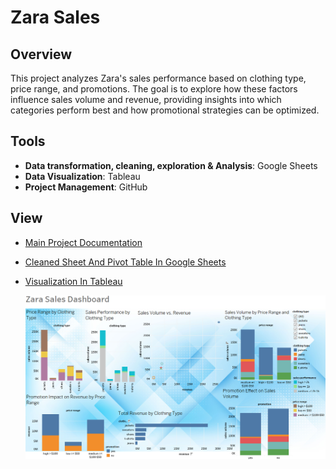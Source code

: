 # Zara Sales

## Overview

This project analyzes Zara's sales performance based on clothing type, price range, and promotions. The goal is to explore how these factors influence sales volume and revenue, providing insights into which categories perform best and how promotional strategies can be optimized.

## Tools
* **Data transformation, cleaning, exploration & Analysis**: Google Sheets
* **Data Visualization**: Tableau
* **Project Management**: GitHub
## View
* [Main Project Documentation](Zara_Sales.md)
* [Cleaned Sheet And Pivot Table In Google Sheets](https://docs.google.com/spreadsheets/d/1qM-US_Z5_eA7O50pTH4mnvdmK9CdFFQiH45qe5BHRhE/edit?gid=1289955676#gid=1289955676)
* [Visualization In Tableau](https://public.tableau.com/app/profile/aurimas.naujalis/viz/Zarasales/Zarasales#1)

  ![dashboard](zara_dashboard.PNG)
